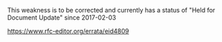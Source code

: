This weakness is to be corrected and currently has a status of "Held for Document Update" since 2017-02-03

https://www.rfc-editor.org/errata/eid4809
